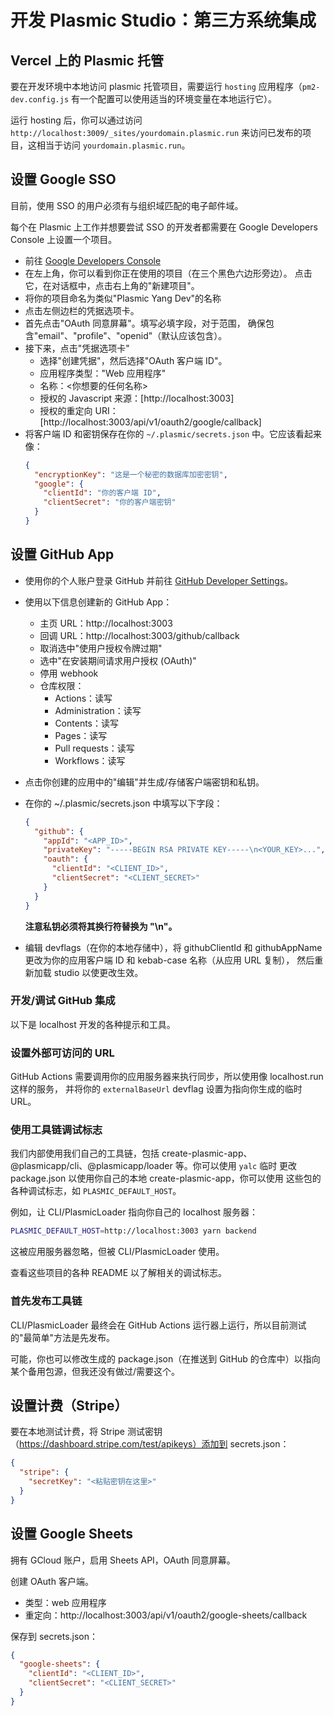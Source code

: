 # 开发 Plasmic Studio：第三方系统集成

## Vercel 上的 Plasmic 托管

要在开发环境中本地访问 plasmic 托管项目，需要运行 `hosting` 应用程序（`pm2-dev.config.js` 有一个配置可以使用适当的环境变量在本地运行它）。

运行 hosting 后，你可以通过访问 `http://localhost:3009/_sites/yourdomain.plasmic.run` 来访问已发布的项目，这相当于访问 `yourdomain.plasmic.run`。

## 设置 Google SSO

目前，使用 SSO 的用户必须有与组织域匹配的电子邮件域。

每个在 Plasmic 上工作并想要尝试 SSO 的开发者都需要在 Google Developers Console 上设置一个项目。

- 前往 [Google Developers Console](https://console.developers.google.com/)
- 在左上角，你可以看到你正在使用的项目（在三个黑色六边形旁边）。
  点击它，在对话框中，点击右上角的"新建项目"。
- 将你的项目命名为类似"Plasmic Yang Dev"的名称
- 点击左侧边栏的凭据选项卡。
- 首先点击"OAuth 同意屏幕"。填写必填字段，对于范围，
  确保包含"email"、"profile"、"openid"（默认应该包含）。
- 接下来，点击"凭据选项卡"
  - 选择"创建凭据"，然后选择"OAuth 客户端 ID"。
  - 应用程序类型："Web 应用程序"
  - 名称：<你想要的任何名称>
  - 授权的 Javascript 来源：[http://localhost:3003]
  - 授权的重定向 URI：[http://localhost:3003/api/v1/oauth2/google/callback]
- 将客户端 ID 和密钥保存在你的 `~/.plasmic/secrets.json` 中。它应该看起来像：
  ```json
  {
    "encryptionKey": "这是一个秘密的数据库加密密钥",
    "google": {
      "clientId": "你的客户端 ID",
      "clientSecret": "你的客户端密钥"
    }
  }
  ```

## 设置 GitHub App

- 使用你的个人账户登录 GitHub 并前往
  [GitHub Developer Settings](https://github.com/settings/apps)。
- 使用以下信息创建新的 GitHub App：
  - 主页 URL：http://localhost:3003
  - 回调 URL：http://localhost:3003/github/callback
  - 取消选中"使用户授权令牌过期"
  - 选中"在安装期间请求用户授权 (OAuth)"
  - 停用 webhook
  - 仓库权限：
    - Actions：读写
    - Administration：读写
    - Contents：读写
    - Pages：读写
    - Pull requests：读写
    - Workflows：读写
- 点击你创建的应用中的"编辑"并生成/存储客户端密钥和私钥。
- 在你的 ~/.plasmic/secrets.json 中填写以下字段：

  ```json
  {
    "github": {
      "appId": "<APP_ID>",
      "privateKey": "-----BEGIN RSA PRIVATE KEY-----\n<YOUR_KEY>...",
      "oauth": {
        "clientId": "<CLIENT_ID>",
        "clientSecret": "<CLIENT_SECRET>"
      }
    }
  }
  ```

  **注意私钥必须将其换行符替换为 "\n"。**

- 编辑 devflags（在你的本地存储中），将 githubClientId 和
  githubAppName 更改为你的应用客户端 ID 和 kebab-case 名称（从应用 URL 复制），
  然后重新加载 studio 以使更改生效。

### 开发/调试 GitHub 集成

以下是 localhost 开发的各种提示和工具。

### 设置外部可访问的 URL

GitHub Actions 需要调用你的应用服务器来执行同步，所以使用像 localhost.run 这样的服务，
并将你的 `externalBaseUrl` devflag 设置为指向你生成的临时 URL。

### 使用工具链调试标志

我们内部使用我们自己的工具链，包括 create-plasmic-app、
@plasmicapp/cli、@plasmicapp/loader 等。你可以使用 `yalc` 临时
更改 package.json 以使用你自己的本地 create-plasmic-app，你可以使用
这些包的各种调试标志，如 `PLASMIC_DEFAULT_HOST`。

例如，让 CLI/PlasmicLoader 指向你自己的 localhost 服务器：

```bash
PLASMIC_DEFAULT_HOST=http://localhost:3003 yarn backend
```

这被应用服务器忽略，但被 CLI/PlasmicLoader 使用。

查看这些项目的各种 README 以了解相关的调试标志。

### 首先发布工具链

CLI/PlasmicLoader 最终会在 GitHub Actions 运行器上运行，所以目前测试的"最简单"方法是先发布。

可能，你也可以修改生成的 package.json（在推送到 GitHub 的仓库中）以指向某个备用包源，但我还没有做过/需要这个。

## 设置计费（Stripe）

要在本地测试计费，将 Stripe 测试密钥（https://dashboard.stripe.com/test/apikeys）添加到 secrets.json：

```json
{
  "stripe": {
    "secretKey": "<粘贴密钥在这里>"
  }
}
```

## 设置 Google Sheets

拥有 GCloud 账户，启用 Sheets API，OAuth 同意屏幕。

创建 OAuth 客户端。

- 类型：web 应用程序
- 重定向：http://localhost:3003/api/v1/oauth2/google-sheets/callback

保存到 secrets.json：

```json
{
  "google-sheets": {
    "clientId": "<CLIENT_ID>",
    "clientSecret": "<CLIENT_SECRET>"
  }
}
```